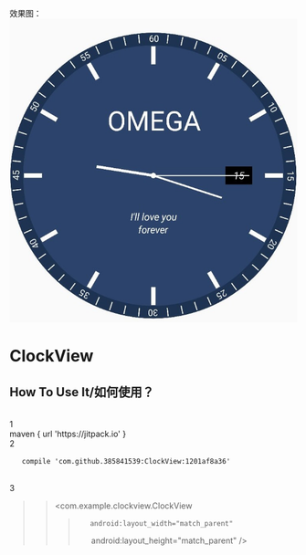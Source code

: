 效果图：
</br>![手表](https://github.com/385841539/ClockView/blob/master/app/src/main/res/drawable/clock.jpg)
# ClockView


## How To Use It/如何使用？
</br>
1	
</br>
  	maven { url 'https://jitpack.io' }
</br>	
2
 </br>
       
       compile 'com.github.385841539:ClockView:1201af8a36'
 </br>    
3
 
>>   <com.example.clockview.ClockView
>>>        android:layout_width="match_parent"
 >>>       android:layout_height="match_parent" />
 
 

